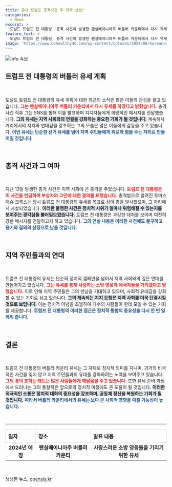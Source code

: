 ```yaml
---
title: 유세 트럼프 총격사건 후 재개 선언!
categories:
  - News
excerpt: >
  도널드 트럼프 전 대통령, 총격 사건이 발생한 펜실베이니아주 버틀러 카운티에서 다시 유세할 것이라고 예고! 사랑하는 영웅들을 기리며 새로운 도전의 장으로 나서는 그의 행보에 이목이 집중되고 있다. 클릭해서 더 알아보세요!
feature_text: >
  도널드 트럼프 전 대통령, 총격 사건이 발생한 펜실베이니아주 버틀러 카운티에서 다시 유세할 것이라고 예고! 사랑하는 영웅들을 기리며 새로운 도전의 장으로 나서는 그의 행보에 이목이 집중되고 있다. 클릭해서 더 알아보세요!
image: 'https://www.behealthy4u.com/wp-content/uploads/2024/06/koreanews.jpg'
---
```


<p><img src="https://www.behealthy4u.com/wp-content/uploads/2024/06/koreanews.jpg" alt="info 속보" /></p>

<h2 data-ke-size="size26">트럼프 전 대통령의 버틀러 유세 계획</h2>

<p data-ke-size="size16">&nbsp;</p>

<p>도널드 트럼프 전 대통령의 유세 계획에 대한 최근의 소식은 많은 이들의 관심을 끌고 있습니다. <b><span style="color: #ee2323;">그는 펜실베이니아주 버틀러 카운티에서 다시 유세를 하겠다고 밝혔습니다.</span></b> 총격 사건 직후 그는 SNS를 통해 이를 발표하며 지지자들에게 희망적인 메시지를 전달했습니다. <b><span style="background-color: #21538527;">그의 유세는 지역 사회와의 연결을 강화하는 중요한 기회가 될 것입니다.</span></b> 계속해서 거리에서의 지지와 연대감을 강조하는 그의 모습은 많은 이들에게 감동을 주고 있습니다. <b><span style="color: #1a5490;">이번 유세는 단순한 선거 유세를 넘어 지역 주민들에게 위로와 힘을 주는 자리로 만들어질 것입니다.</span></b></p>

<p data-ke-size="size16">&nbsp;</p>

<h2 data-ke-size="size26">총격 사건과 그 여파</h2>

<p data-ke-size="size16">&nbsp;</p>

<p>지난 13일 발생한 총격 사건은 지역 사회에 큰 충격을 주었습니다. <b><span style="color: #ee2323;">트럼프 전 대통령은 이 사건을 언급하며 부상자와 고인에 대한 경의를 표했습니다.</span></b> 총격범으로 알려진 토머스 매슈 크룩스는 당시 트럼프 전 대통령의 유세를 목표로 삼아 총을 발사했으며, 그 자리에서 사살되었습니다. <b><span style="background-color: #21538527;">이러한 불행한 사건은 정치적 시위가 얼마나 위험해질 수 있는지를 보여주는 경각심을 불러일으켰습니다.</span></b> 트럼프 전 대통령은 과감한 대처를 보이며 여전히 강한 메시지를 전달하고자 하고 있습니다. <b><span style="color: #1a5490;">그의 연설 내용은 이러한 사건에도 불구하고 용기와 결의의 상징으로 남을 것입니다.</span></b></p>

<p data-ke-size="size16">&nbsp;</p>

<h2 data-ke-size="size26">지역 주민들과의 연대</h2>

<p data-ke-size="size16">&nbsp;</p>

<p>트럼프 전 대통령의 유세는 단순히 정치적 캠페인을 넘어서 지역 사회와의 깊은 연대를 만들어가고 있습니다. <b><span style="color: #ee2323;">그는 유세를 통해 사랑하는 소방 영웅과 애국자들을 기리겠다고 말했습니다.</span></b> 이로 인해 지역 주민들은 그의 만남을 기대하고 있으며, 사회적 유대감을 강화할 수 있는 기회로 삼고 있습니다. <b><span style="background-color: #21538527;">그의 계속되는 지지 요청은 지역 사회를 더욱 단결시킬 것으로 보입니다.</span></b> 이는 정치적 이념을 초월하여 다수의 사람들이 한데 모일 수 있는 기회를 제공합니다. <b><span style="color: #1a5490;">트럼프 전 대통령의 이러한 접근은 정치적 통합의 중요성을 다시 한 번 일깨워 줍니다.</span></b></p>

<p data-ke-size="size16">&nbsp;</p>

<h2 data-ke-size="size26">결론</h2>

<p data-ke-size="size16">&nbsp;</p>

<p>트럼프 전 대통령의 버틀러 카운티 유세는 그 자체로 정치적 의미를 지니며, 과거의 비극적인 사건을 잊지 않고 지역 주민들과의 유대를 강화하려는 노력을 보여주고 있습니다. <b><span style="color: #ee2323;">그의 경의 표하는 태도는 많은 사람들에게 깨달음을 주고 있습니다.</span></b> 또한 유세 준비 과정에서 드러나는 그의 통찰력은 앞으로의 정치적 여정에도 큰 도움이 될 것입니다. <b><span style="background-color: #21538527;">이러한 적극적인 소통은 정치적 대화의 중요성을 강조하며, 공동체 정신을 복원하는 기회가 될 것입니다.</span></b> <b><span style="color: #1a5490;">따라서 버틀러 카운티에서의 유세는 보다 큰 사회적 영향을 미칠 가능성이 높습니다.</span></b></p>

<p data-ke-size="size16">&nbsp;</p>

<hr>

<table style="width:100%; border-collapse:collapse;">
  <tr>
    <th style="border:1px solid #dddddd; text-align:left; padding:8px;"><b>일자</b></th>
    <th style="border:1px solid #dddddd; text-align:left; padding:8px;"><b>장소</b></th>
    <th style="border:1px solid #dddddd; text-align:left; padding:8px;"><b>발표 내용</b></th>
  </tr>
  <tr>
    <td style="text-align: center; height: 17px;"><b>2024년 예정</b></td>
    <td style="text-align: center; height: 17px;"><b>펜실베이니아주 버틀러 카운티</b></td>
    <td style="text-align: center; height: 17px;"><b>사랑스러운 소방 영웅들을 기리기 위한 유세</b></td>
  </tr>
</table>

<p data-ke-size="size16">&nbsp;</p>
생생한 뉴스, <a href="https://opensis.kr" rel="dofollow">opensis.kr</a>


